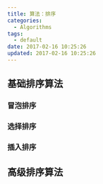 ```yaml
---
title: 算法：排序
categories:
  - Algorithms
tags:
  - default
date: 2017-02-16 10:25:26
updated: 2017-02-16 10:25:26
---
```


## 基础排序算法

### 冒泡排序

### 选择排序

### 插入排序

## 高级排序算法
